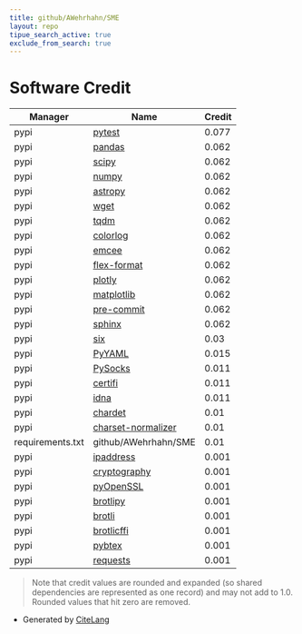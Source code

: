 ```yaml
---
title: github/AWehrhahn/SME
layout: repo
tipue_search_active: true
exclude_from_search: true
---
```

# Software Credit

|Manager|Name|Credit|
|-------|----|------|
|pypi|[pytest](https://docs.pytest.org/en/latest/)|0.077|
|pypi|[pandas](https://pandas.pydata.org)|0.062|
|pypi|[scipy](https://scipy.org/)|0.062|
|pypi|[numpy](https://www.numpy.org)|0.062|
|pypi|[astropy](http://astropy.org)|0.062|
|pypi|[wget](http://bitbucket.org/techtonik/python-wget/)|0.062|
|pypi|[tqdm](https://tqdm.github.io)|0.062|
|pypi|[colorlog](https://github.com/borntyping/python-colorlog)|0.062|
|pypi|[emcee](https://emcee.readthedocs.io)|0.062|
|pypi|[flex-format](https://github.com/AWehrhahn/flex-format)|0.062|
|pypi|[plotly](https://plotly.com/python/)|0.062|
|pypi|[matplotlib](https://matplotlib.org)|0.062|
|pypi|[pre-commit](https://github.com/pre-commit/pre-commit)|0.062|
|pypi|[sphinx](https://www.sphinx-doc.org/)|0.062|
|pypi|[six](https://github.com/benjaminp/six)|0.03|
|pypi|[PyYAML](https://pyyaml.org/)|0.015|
|pypi|[PySocks](https://github.com/Anorov/PySocks)|0.011|
|pypi|[certifi](https://certifiio.readthedocs.io/en/latest/)|0.011|
|pypi|[idna](https://github.com/kjd/idna)|0.011|
|pypi|[chardet](https://github.com/chardet/chardet)|0.01|
|pypi|[charset-normalizer](https://github.com/Ousret/charset_normalizer)|0.01|
|requirements.txt|github/AWehrhahn/SME|0.01|
|pypi|[ipaddress](https://github.com/phihag/ipaddress)|0.001|
|pypi|[cryptography](https://github.com/pyca/cryptography)|0.001|
|pypi|[pyOpenSSL](https://pyopenssl.org/)|0.001|
|pypi|[brotlipy](https://pypi.org/project/brotlipy)|0.001|
|pypi|[brotli](https://pypi.org/project/brotli)|0.001|
|pypi|[brotlicffi](https://pypi.org/project/brotlicffi)|0.001|
|pypi|[pybtex](https://pybtex.org/)|0.001|
|pypi|[requests](https://requests.readthedocs.io)|0.001|


> Note that credit values are rounded and expanded (so shared dependencies are represented as one record) and may not add to 1.0. Rounded values that hit zero are removed.


- Generated by [CiteLang](https://github.com/vsoch/citelang)
